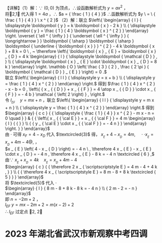 【详解】（1）解：∵ $\left( 0 , 0 \right)$ 为顶点，∴设函数解析式为 $y = a x ^ { 2 }$ ，  
将2,1 代入得 $1 = 4 a$ ，∴ $a = { \frac { 1 } { 4 } }$ ∴函数解析式为 $y \ = \ { \frac { 1 } { 4 } } \ x ^ { 2 }$ （2）解：联立 $\left\{ \begin{array} { l } { \displaystyle \boldsymbol { y } = k \boldsymbol { x } - 2 k } \\ { \displaystyle \boldsymbol { y } = \frac { 1 } { 4 } \boldsymbol { x } ^ { 2 } } \end{array} \right. \overset { \ell ^ { \infty } } { \underset { \ell ^ { \infty } } { \longrightarrow } } \boldsymbol { \sharp } \boldsymbol { \sharp } \boldsymbol { \underline { \boldsymbol { x } } } ^ { 2 } - 4 k \boldsymbol { x } + 8 k = 0 \ , ~ \therefore \left\{ \boldsymbol { x } _ { E } + \boldsymbol { x } _ { D } = 4 k \begin{array} { l } { \displaystyle \boldsymbol { \mathcal { D } } , } \\ { \displaystyle \boldsymbol { x } _ { E } \cdot \boldsymbol { x } _ { D } = 8 k } \end{array} \right. \mathbb { O } \left( \frac { 3 } { 2 } , \frac { 2 \pi } { \boldsymbol { \mathcal { D } } _ { E } } \right) = 0 .$   
联立 $\left\{ \begin{array} { l l } { \displaystyle y = x + b } \\ { \displaystyle y = \frac { 1 } { 4 } x ^ { 2 } } \end{array} \right.$ 得到 $\frac { 1 } { 4 } x ^ { 2 } - x - b = 0 , \left\{ { x _ { { D } } + x _ { { F } } = 4 \atop x _ { { D } } \cdot x _ { { F } } = - 4 b } \mathcal { \left( 2 \right) } , \right.$   
令 $l _ { _ { E F } } \quad y = m x + n$ ，联立 $\left\{ \begin{array} { l l } { \displaystyle y = m x + n } \\ { \displaystyle y = \frac { 1 } { 4 } x ^ { 2 } } \end{array} \right.$ 得到 $\begin{array} { c c } { { \displaystyle { \frac { 1 } { 4 } } x ^ { 2 } - m x - n = 0 \quad } } & { { \left\{ x _ { { \cal E } } + x _ { { \cal F } } = 4 m \begin{array} { l } { { } } \\ { { y _ { \cal E } \cdot x _ { { \cal F } } = - 4 n } } \end{array} \right. } } \end{array}$   
由 $\cdot$ 可得 $x _ { F } = 4 - x _ { D }$ 代入 $\textcircled{3}$ 得， $x _ { _ { E } } + 4 - x _ { _ { D } } = 4 m , \quad \cdot \cdot x _ { _ { E } } = x _ { _ { D } } + 4 m - 4 @ ,$ ，  
$x _ { E } \left( 4 - x _ { D } \right) = - 4 n \ , \therefore 4 x _ { E } - x _ { E } \cdot x _ { D } = - 4 n , \therefore 4 x _ { E } - 8 k = - 4 n \textcircled { 6 } ,$   
由∵ $x _ { _ { E } } + x _ { _ { D } } = 4 k \quad x _ { _ { E } } = x _ { _ { D } } + 4 m - 4$   
$\begin{array} { c } { { \therefore 2 x _ { \scriptscriptstyle E } = 4 m - 4 + 4 k , } } \\ { { \therefore 4 x _ { \scriptscriptstyle E } = 8 m - 8 + 8 k \textcircled { 5 } } } \end{array}$   
将 $\textcircled{5}$ 代入 $\cdot$   
$\begin{array} { l } { 8 m - 8 + 8 k - 8 k = - 4 n } \\ { 2 m - 2 = - n } \end{array}$   
即 $n = - 2 m + 2$ ，  
$l _ { E F } \ y = m x - 2 m + 2 = m \left( x - 2 \right) + 2$   
∴ $l _ { E F }$ 过定点 2, 2
# 2023 年湖北省武汉市新观察中考四调
